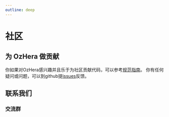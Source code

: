 ```yaml
---
outline: deep
---
```


<script setup>
import { ref } from 'vue'
import ContactList from '@theme/components/ContactList.vue'

const contacts = ref([{
//   title: '微信群',
//   imgSrc: '/images/contact/wetcha-qun.png'
// }, {
  title: '微信公众号',
  imgSrc: '/images/contact/gzh.bmp'
}])
</script>

# 社区

## 为 OzHera 做贡献

你如果对OzHera感兴趣并且乐于为社区贡献代码，可以参考[规范指南](/zh/about/spec-guide)。 你有任何疑问或问题，可以到github提[issues](https://github.com/apache/ozhera/issues/new)反馈。

## 联系我们

### 交流群

<ContactList :list="contacts" />
